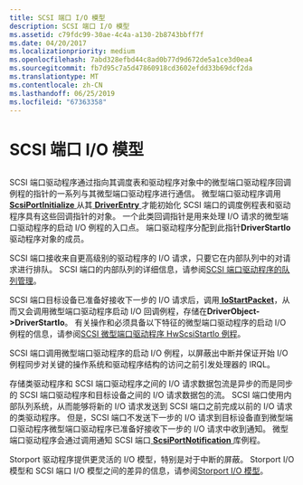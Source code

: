 ```yaml
---
title: SCSI 端口 I/O 模型
description: SCSI 端口 I/O 模型
ms.assetid: c79fdc99-30ae-4c4a-a130-2b8743bbff7f
ms.date: 04/20/2017
ms.localizationpriority: medium
ms.openlocfilehash: 7abd328efbd44c8ad0b77d9d672de5a1ce3d0ea4
ms.sourcegitcommit: fb7d95c7a5d47860918cd3602efdd33b69dcf2da
ms.translationtype: MT
ms.contentlocale: zh-CN
ms.lasthandoff: 06/25/2019
ms.locfileid: "67363358"
---
```

# <a name="scsi-port-io-model"></a>SCSI 端口 I/O 模型


## <span id="ddk_scsi_port_i_o_model_kg"></span><span id="DDK_SCSI_PORT_I_O_MODEL_KG"></span>


SCSI 端口驱动程序通过指向其调度表和驱动程序对象中的微型端口驱动程序回调例程的指针的一系列与其微型端口驱动程序进行通信。 微型端口驱动程序调用[ **ScsiPortInitialize** ](https://docs.microsoft.com/windows-hardware/drivers/ddi/content/srb/nf-srb-scsiportinitialize)从其[ **DriverEntry** ](https://docs.microsoft.com/windows-hardware/drivers/ddi/content/wdm/nc-wdm-driver_initialize)才能初始化 SCSI 端口的调度例程表和驱动程序具有这些回调指针的对象。 一个此类回调指针是用来处理 I/O 请求的微型端口驱动程序的启动 I/O 例程的入口点。 端口驱动程序分配到此指针**DriverStartIo**驱动程序对象的成员。

SCSI 端口接收来自更高级别的驱动程序的 I/O 请求，只要它在内部队列中的对请求进行排队。 SCSI 端口的内部队列的详细信息，请参阅[SCSI 端口驱动程序的队列管理](scsi-port-driver-s-queue-management.md)。

SCSI 端口目标设备已准备好接收下一步的 I/O 请求后，调用[ **IoStartPacket**](https://docs.microsoft.com/windows-hardware/drivers/ddi/content/ntifs/nf-ntifs-iostartpacket)，从而又会调用微型端口驱动程序启动 I/O 回调例程，存储在**DriverObject-&gt;DriverStartIo**。 有关操作和必须具备以下特征的微型端口驱动程序的启动 I/O 例程的信息，请参阅[SCSI 微型端口驱动程序 HwScsiStartIo 例程](scsi-miniport-driver-s-hwscsistartio-routine.md)。

SCSI 端口调用微型端口驱动程序的启动 I/O 例程，以屏蔽出中断并保证开始 I/O 例程同步对关键的操作系统和驱动程序结构的访问之前引发处理器的 IRQL。

存储类驱动程序和 SCSI 端口驱动程序之间的 I/O 请求数据包流是异步的而是同步的 SCSI 端口驱动程序和目标设备之间的 I/O 请求数据包的流。 SCSI 端口使用内部队列系统，从而能够将新的 I/O 请求发送到 SCSI 端口之前完成以前的 I/O 请求的类驱动程序。 但是，SCSI 端口不发送下一步的 I/O 请求到目标设备直到微型端口驱动程序微型端口驱动程序已准备好接收下一步的 I/O 请求中收到通知。 微型端口驱动程序会通过调用通知 SCSI 端口[ **ScsiPortNotification** ](https://docs.microsoft.com/windows-hardware/drivers/ddi/content/srb/nf-srb-scsiportnotification)库例程。

Storport 驱动程序提供更灵活的 I/O 模型，特别是对于中断的屏蔽。 Storport I/O 模型和 SCSI 端口 I/O 模型之间的差异的信息，请参阅[Storport I/O 模型](storport-i-o-model.md)。

 

 




